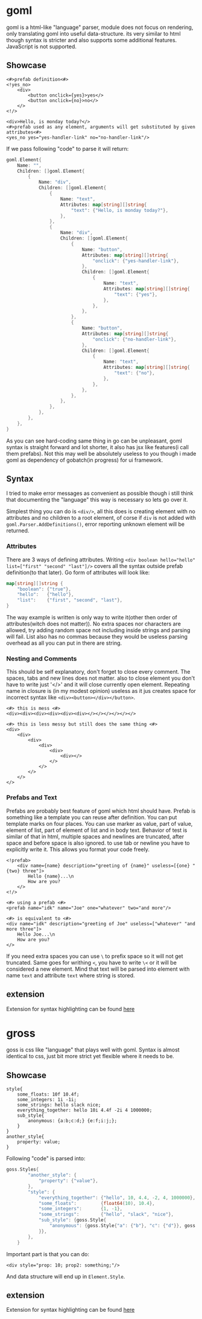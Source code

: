 # goml

goml is a html-like "language" parser, module does not focus on rendering, only translating goml into useful data-structure. its very similar to html though syntax is stricter and also supports some additional features. JavaScript is not supported.

## Showcase

```
<#>prefab definition<#>
<!yes_no>
    <div> 
        <button onclick={yes}>yes</>
        <button onclick={no}>no</>
    </>
<!/>

<div>Hello, is monday today?</>
<#>prefab used as any element, arguments will get substituted by given attributes<#>
<yes_no yes="yes-handler-link" no="no-handler-link"/>
```

If we pass following "code" to parse it will return:

```go
goml.Element{
    Name: "",
    Children: []goml.Element{
        {
            Name: "div",
            Children: []goml.Element{
                {
                    Name: "text",
                    Attributes: map[string][]string{
                        "text": {"Hello, is monday today?"},
                    },
                },
                {
                    Name: "div",
                    Children: []goml.Element{
                        {
                            Name: "button",
                            Attributes: map[string][]string{
                                "onclick": {"yes-handler-link"},
                            },
                            Children: []goml.Element{
                                {
                                    Name: "text",
                                    Attributes: map[string][]string{
                                        "text": {"yes"},
                                    },
                                },
                            },
                        },
                        {
                            Name: "button",
                            Attributes: map[string][]string{
                                "onclick": {"no-handler-link"},
                            },
                            Children: []goml.Element{
                                {
                                    Name: "text",
                                    Attributes: map[string][]string{
                                        "text": {"no"},
                                    },
                                },
                            },
                        },
                    },
                },
            },
        },
    },
}
```

As you can see hard-coding same thing in go can be unpleasant, goml syntax is straight forward and lot shorter, it also has jsx like features(i call them prefabs). Not this may well be absolutely useless to you though i made goml as dependency of gobatch(in progress) for ui framework. 

## Syntax

I tried to make error messages as convenient as possible though i still think that documenting the "language" this way is necessary so lets go over it.

Simplest thing you can do is `<div/>`, all this does is creating element with no attributes and no children to a root element, of corse if `div` is not added with `goml.Parser.AddDefinitions()`, error reporting unknown element will be returned. 

### Attributes

There are 3 ways of defining attributes. Writing `<div boolean hello="hello" list=["first" "second" "last"]/>` covers all the syntax outside prefab definition(to that later). Go form of attributes will look like:

```go
map[string][]string {
    "boolean": {"true"},
    "hello":   {"hello"},
    "list":    {"first", "second", "last"},
}
```

The way example is written is only way to write it(other then order of attributes(witch does not matter)). No extra spaces nor characters are allowed, try adding random space not including inside strings and parsing will fail. List also has no commas because they would be useless parsing overhead as all you can put in there are string.

### Nesting and Comments

This should be self explanatory, don't forget to close every comment. The spaces, tabs and new lines does not matter. also to close element you don't have to write just '</>' and it will close currently open element. Repeating name in closure is (in my modest opinion) useless as it jus creates space for incorrect syntax like 
`<div><button></div></button>`.
```
<#> this is mess <#>
<div><div><div><div><div><div></></></></></></>

<#> this is less messy but still does the same thing <#>
<div>
    <div>
        <div>
            <div>
                <div>
                    <div></>
                </>
            </>
        </>
    </>
</>
```

### Prefabs and Text

Prefabs are probably best feature of goml which html should have. Prefab is something like a template you can reuse after definition. You can put template marks on four places. You can use marker as value, part of value, element of list, part of element of list and in body text. Behavior of test is similar of that in html, multiple spaces and newlines are truncated, after space and before space is also ignored. to use tab or newline you have to explicitly write it. This allows you format your code freely.

```
<!prefab>
    <div name={name} description="greeting of {name}" useless=[{one} "{two} three"]> 
        Hello {name}...\n
        How are you?
    </>
<!/>

<#> using a prefab <#>
<prefab name="idk" name="Joe" one="whatever" two="and more"/>

<#> is equivalent to <#>
<div name="idk" description="greeting of Joe" useless=["whatever" "and more three"]> 
    Hello Joe...\n
    How are you?
</>
```

If you need extra spaces you can use `\` to prefix space so it will not get truncated. Same goes for writhing `<`, you have to write `\<` or it will be considered a new element. Mind that text will be parsed into element with name `text` and attribute `text` where string is stored. 

## extension

Extension for syntax highlighting can be found [here](https://marketplace.visualstudio.com/items?itemName=jakubDoka.goml-lang)

# gross

goss is css like "language" that plays well with goml. Syntax is almost identical to css, just bit more strict yet flexible where it needs to be.

## Showcase

```
style{
    some_floats: 10f 10.4f;
    some_integers: 1i -1i;
    some_strings: hello slack nice;
    everything_together: hello 10i 4.4f -2i 4 1000000;
    sub_style{
        anonymous: {a:b;c:d;} {e:f;i:j;};
    }
}
another_style{
    property: value;
}
```

Following "code" is parsed into:

```go
goss.Styles{
		"another_style": {
			"property": {"value"},
		},
		"style": {
			"everything_together": {"hello", 10, 4.4, -2, 4, 1000000},
			"some_floats":         {float64(10), 10.4},
			"some_integers":       {1, -1},
			"some_strings":        {"hello", "slack", "nice"},
			"sub_style": {goss.Style{
				"anonymous": {goss.Style{"a": {"b"}, "c": {"d"}}, goss.Style{"e": {"f"}, "i": {"j"}}},
			}},
		},
	}
```

Important part is that you can do:

```
<div style="prop: 10; prop2: something;"/>
```

And data structure will end up in `Element.Style`.

## extension

Extension for syntax highlighting can be found [here](https://marketplace.visualstudio.com/items?itemName=jakubDoka.goss-lang)

